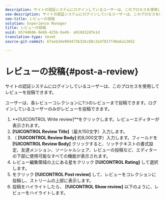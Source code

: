```yaml
---
description: サイトの認証システムにログインしているユーザーは、このプロセスを使用してレビューを投稿できます。
seo-description: サイトの認証システムにログインしているユーザーは、このプロセスを使用してレビューを投稿できます。
seo-title: レビューの投稿
solution: Experience Manager
title: レビューの投稿
uuid: b5744b06-9e6b-425b-9a49- a919d32dfe1d
translation-type: tm+mt
source-git-commit: 67aeb3de964473b326c88c3a3f81ff48a6a12652

---
```



# レビューの投稿{#post-a-review}

サイトの認証システムにログインしているユーザーは、このプロセスを使用してレビューを投稿できます。

ユーザーは、各レビューコレクションに1つのレビューまで投稿できます。ログインしているユーザーのみがレビューを投稿できます。

1. **[!UICONTROL Write review]**をクリックします。レビューエディターが表示されます。
1. **[!UICONTROL Review Title]**（最大150文字）入力します。
1. （ **[!UICONTROL Review Body]** 約8,000文字）入力します。フィールドを **[!UICONTROL Review Body]** クリックすると、リッチテキストの書式設定、友達メンション、ソーシャルシェア、レビューの投稿など、エディターの下部に使用可能なすべての機能が表示されます。
1. レビュー編集領域の上にある星をクリック **[!UICONTROL Rating]** して選択します。
1. をクリック **[!UICONTROL Post review]** して、レビューをコレクションに投稿し、ストリームの上部に表示します。
1. 投稿をハイライトしたら、 **[!UICONTROL Show review]** 以下のように、レビューをハイライトします。
